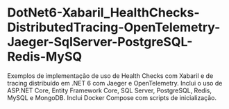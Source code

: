 # DotNet6-Xabaril_HealthChecks-DistributedTracing-OpenTelemetry-Jaeger-SqlServer-PostgreSQL-Redis-MySQ
Exemplos de implementação de uso de Health Checks com Xabaril e de tracing distribuído em .NET 6 com Jaeger e OpenTelemetry. Inclui o uso de ASP.NET Core, Entity Framework Core, SQL Server, PostgreSQL, Redis, MySQL e MongoDB. Inclui Docker Compose com scripts de inicialização.
